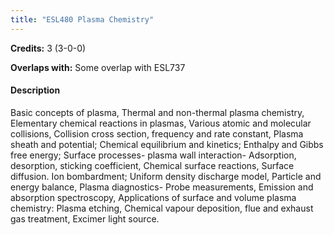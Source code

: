 ```yaml
---
title: "ESL480 Plasma Chemistry"
---
```

**Credits:** 3 (3-0-0)

**Overlaps with:** Some overlap with ESL737

#### Description
Basic concepts of plasma, Thermal and non-thermal plasma chemistry, Elementary chemical reactions in plasmas, Various atomic and molecular collisions, Collision cross section, frequency and rate constant, Plasma sheath and potential; Chemical equilibrium and kinetics; Enthalpy and Gibbs free energy; Surface processes- plasma wall interaction- Adsorption, desorption, sticking coefficient, Chemical surface reactions, Surface diffusion. Ion bombardment; Uniform density discharge model, Particle and energy balance, Plasma diagnostics- Probe measurements, Emission and absorption spectroscopy, Applications of surface and volume plasma chemistry: Plasma etching, Chemical vapour deposition, flue and exhaust gas treatment, Excimer light source.
